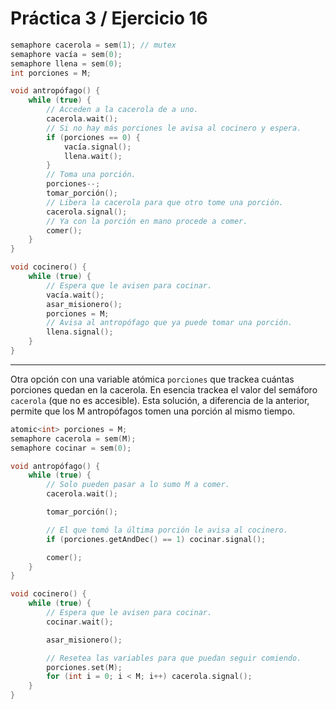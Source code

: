 # Práctica 3 / Ejercicio 16

```c
semaphore cacerola = sem(1); // mutex
semaphore vacía = sem(0);
semaphore llena = sem(0);
int porciones = M;

void antropófago() {
    while (true) {
        // Acceden a la cacerola de a uno.
        cacerola.wait();
        // Si no hay más porciones le avisa al cocinero y espera.
        if (porciones == 0) {
            vacía.signal();
            llena.wait();
        }
        // Toma una porción.
        porciones--;
        tomar_porción();
        // Libera la cacerola para que otro tome una porción.
        cacerola.signal();
        // Ya con la porción en mano procede a comer.
        comer();
    }
}

void cocinero() {
    while (true) {
        // Espera que le avisen para cocinar.
        vacía.wait();
        asar_misionero();
        porciones = M;
        // Avisa al antropófago que ya puede tomar una porción.
        llena.signal();
    }
}
```

---

Otra opción con una variable atómica `porciones` que trackea cuántas porciones quedan en la cacerola. En esencia trackea el valor del semáforo `cacerola` (que no es accesible). Esta solución, a diferencia de la anterior, permite que los M antropófagos tomen una porción al mismo tiempo.

```c
atomic<int> porciones = M;
semaphore cacerola = sem(M);
semaphore cocinar = sem(0);

void antropófago() {
    while (true) {
        // Solo pueden pasar a lo sumo M a comer.
        cacerola.wait();

        tomar_porción();

        // El que tomó la última porción le avisa al cocinero.
        if (porciones.getAndDec() == 1) cocinar.signal();

        comer();
    }
}

void cocinero() {
    while (true) {
        // Espera que le avisen para cocinar.
        cocinar.wait();

        asar_misionero();

        // Resetea las variables para que puedan seguir comiendo.
        porciones.set(M);
        for (int i = 0; i < M; i++) cacerola.signal();
    }
}
```
